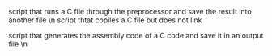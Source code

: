 script that runs a C file through the preprocessor and save the result into another file \n
script thtat copiles a C file but does not link

 script that generates the assembly code of a C code and save it in an output file \n
